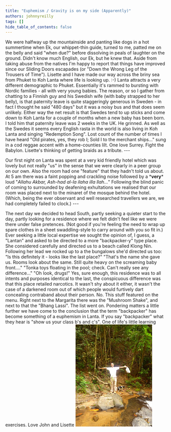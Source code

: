 ```yaml
---
title: "Euphemism / Gravity is on my side (Apparently)"
authors: johnnyreilly
tags: []
hide_table_of_contents: false
---
```

We were halfway up the mountainside and panting like dogs in a hot summertime when Ek, our whippet-thin guide, turned to me, patted me on the belly and said "when due?" before dissolving in peals of laughter on the ground. Didn't know much English, our Ek, but he knew that. Aside from taking abuse from the natives I'm happy to report that things have improved since our Sliding Doors escapades (or "Down the Wrong Leg of the Trousers of Time"). Lisette and I have made our way across the briny sea from Phuket to Koh Lanta where life is looking up. :-) Lanta attracts a very different demographic to Phuket. Essentially it's rammed to bursting with Nordic families - all with very young babies. The reason, or so I gather from chatting to a Finnish guy and his Swedish wife (with baby strapped to her belly), is that paternity leave is quite staggeringly generous in Sweden - in fact I thought he said "480 days" but it was a noisy bus and that does seem unlikely. Either way the net result is that Swedes tend to up sticks and come down to Koh Lanta for a couple of months when a new baby has been born. I told him that paternity leave was 2 weeks in the UK. He grinned. As well as the Swedes it seems every English rasta in the world is also living in Koh Lanta and singing "Redemption Song". Lost count of the number of times I have heard "Old pirates, yes, they rob I; Sold I to the merchant ships..." sung in a cod reggae accent with a home-counties lilt. One love Surrey. Fight the Babylon. Lisette's thinking of getting braids as a tribute. ---

 Our first night on Lanta was spent at a very kid friendly hotel which was lovely but not really "us" in the sense that we were clearly in a peer group on our own. Also the room had one "feature" that they hadn't told us about. At 5 am there was a faint popping and crackling noise followed by a \***very**\* loud "*Allahu Akbar, Ash-had al-la ilaha illa llah...*" Following the blind panic of coming to surrounded by deafening exhultations we realised that our room was placed next to the minaret of the mosque behind the hotel. (Which, being the ever observant and well researched travellers we are, we had completely failed to clock.) ---

 The next day we decided to head South, partly seeking a quieter start to the day, partly looking for a residence where we felt didn't feel like we were there under false pretences. (Not good if you're feeling the need to wrap up spare clothes in a sheet swaddling-style to carry around with you so fit in.) Ever seeking a little local expertise we sought the opinion of, I guess, a "Lantan" and asked to be directed to a more "backpacker-y" type place. She considered carefully and directed us to a beach called Klong Nin. Following her lead we rocked up to a the bungalows she'd directed us too: "Is this definitely it - looks like the last place?" "That's the name she gave us. Rooms look about the same. Still quite heavy on the screaming baby front...." "Tonka toys floating in the pool; check. Can't really see any difference..." "Oh look, drugs!" Yes, sure enough, this residence was to all intents and purposes identical to the last, the conspicuous difference was that this place retailed narcotics. It wasn't shy about it either, it wasn't the case of a darkened room out of which people would furtively dart concealing contraband about their person. No. This stuff featured on the menu. Right next to the Margarita there was the "Mushroom Shake", and next to that the "Bhang Lassi". The list went on. Pondering matters a little further we have come to the conclusion that the term "backpacker" has become something of a euphemism in Lanta. If you say "backpacker" what they hear is "show us your class b's and c's". One of life's little learning exercises. Love John and Lisette ![](P1030931.JPG)


